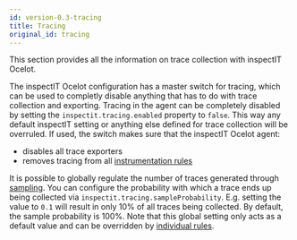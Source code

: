 ```yaml
---
id: version-0.3-tracing
title: Tracing
original_id: tracing
---
```


This section provides all the information on trace collection with inspectIT Ocelot.

The inspectIT Ocelot configuration has a master switch for tracing, which can be used to completly disable anything that has to do with trace collection and exporting.
Tracing in the agent can be completely disabled by setting the `inspectit.tracing.enabled` property to `false`.
This way any default inspectIT setting or anything else defined for trace collection will be overruled.
If used, the switch makes sure that the inspectIT Ocelot agent:

* disables all trace exporters
* removes tracing from all [instrumentation rules](instrumentation/rules.md)

It is possible to globally regulate the number of traces generated through [sampling](https://opencensus.io/tracing/sampling/).
You can configure the probability with which a trace ends up being collected via `inspectit.tracing.sampleProbability`.
E.g. setting the value to `0.1` will result in only 10% of all traces being collected.
By default, the sample probability is 100%. Note that this global setting only acts as a default value and can be overridden by [individual rules](instrumentation/rules.md#collecting-traces).